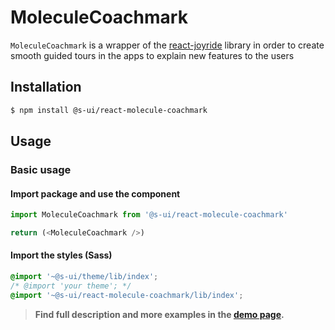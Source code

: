 # MoleculeCoachmark

`MoleculeCoachmark` is a wrapper of the [react-joyride](https://react-joyride.com/) library in order to create smooth guided tours in the apps to explain new features to the users

## Installation

```sh
$ npm install @s-ui/react-molecule-coachmark
```

## Usage

### Basic usage

#### Import package and use the component

```js
import MoleculeCoachmark from '@s-ui/react-molecule-coachmark'

return (<MoleculeCoachmark />)
```

#### Import the styles (Sass)

```css
@import '~@s-ui/theme/lib/index';
/* @import 'your theme'; */
@import '~@s-ui/react-molecule-coachmark/lib/index';
```


> **Find full description and more examples in the [demo page](#).**